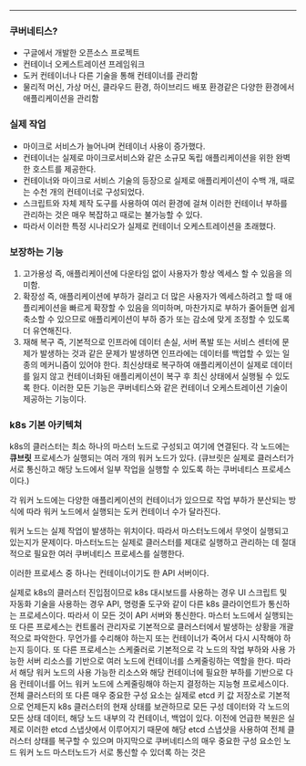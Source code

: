 
---

### 쿠버네티스?
- 구글에서 개발한 오픈소스 프로젝트
- 컨테이너 오케스트레이션 프레임워크
- 도커 컨테이너나 다른 기술을 통해 컨테이너를 관리함
- 물리적 머신, 가상 머신, 클라우드 환경, 하이브리드 배포 환경같은 다양한 환경에서 애플리케이션을 관리함

### 실제 작업
- 마이크로 서비스가 늘어나며 컨테이너 사용이 증가했다.
- 컨테이너는 실제로 마이크로서비스와 같은 소규모 독립 애플리케이션을 위한 완벽한 호스트를 제공한다.
- 컨테이너와 마이크로 서비스 기술의 등장으로 실제로 애플리케이션이 수백 개, 때로는 수천 개의 컨테이너로 구성되었다.
- 스크립트와 자체 제작 도구를 사용하여 여러 환경에 걸쳐 이러한 컨테이너 부하를 관리하는 것은 매우 복잡하고 때로는 불가능할 수 있다.
- 따라서 이러한 특정 시나리오가 실제로 컨테이너 오케스트레이션을 초래했다.

### 보장하는 기능
1. 고가용성 즉, 애플리케이션에 다운타임 없이 사용자가 항상 엑세스 할 수 있음을 의미함.
2. 확장성 즉, 애플리케이션에 부하가 걸리고 더 많은 사용자가 엑세스하려고 할 때 애플리케이션을 빠르게 확장할 수 있음을 의미하며, 마찬가지로 부하가 줄어들면 쉽게 축소할 수 있으므로 애플리케이션이 부하 증가 또는 감소에 맞게 조정할 수 있도록 더 유연해진다.
3. 재해 복구 즉, 기본적으로 인프라에 데이터 손실, 서버 폭발 또는 서비스 센터에 문제가 발생하는 것과 같은 문제가 발생하면 인프라에는 데이터를 백업할 수 있는 일종의 메커니즘이 있어야 한다. 최신상태로 복구하여 애플리케이션이 실제로 데이터를 잃지 않고 컨테이너화된 애플리케이션이 복구 후 최신 상태에서 실행될 수 있도록 한다.
이러한 모든 기능은 쿠버네티스와 같은 컨테이너 오케스트레이션 기술이 제공하는 기능이다.

### k8s 기본 아키텍쳐

k8s의 클러스터는 최소 하나의 마스터 노드로 구성되고 여기에 연결된다.
각 노드에는 **큐브릿** 프로세스가 실행되는 여러 개의 워커 노드가 있다.
(큐브릿은 실제로 클러스터가 서로 통신하고 해당 노드에서 일부 작업을 실행할 수 있도록 하는 쿠버네티스 프로세스이다.)

각 워커 노드에는 다양한 애플리케이션의 컨테이너가 있으므로 작업 부하가 분산되는 방식에 따라 워커 노드에서 실행되는 도커 컨테이너 수가 달라진다.

워커 노드는 실제 작업이 발생하는 위치이다. 따라서 마스터노드에서 무엇이 실행되고 있는지가 문제이다. 마스터노드는 실제로 클러스터를 제대로 실행하고 관리하는 데 절대적으로 필요한 여러 쿠버네티스 프로세스를 실행한다.

이러한 프로세스 중 하나는 컨테이너이기도 한 API 서버이다.

실제로 k8s의 클러스터 진입점이므로 k8s 대시보드를 사용하는 경우 UI 스크립트 및 자동화 기술을 사용하는 경우 API, 명령줄 도구와 같이 다른 k8s 클라이언트가 통신하는 프로세스이다. 따라서 이 모든 것이 API 서버와 통신한다. 마스터 노드에서 실행되는 또 다른 프로세스는 컨트롤러 관리자로 기본적으로 클러스터에서 발생하는 상황을 개괄적으로 파악한다. 무언가를 수리해야 하는지 또는 컨테이너가 죽어서 다시 시작해야 하는지 등이다. 또 다른 프로세스는 스케줄러로 기본적으로 각 노드의 작업 부하와 사용 가능한 서버 리소스를 기반으로 여러 노드에 컨테이너를 스케줄링하는 역할을 한다. 따라서 해당 워커 노드의 사용 가능한 리소스와 해당 컨테이너에 필요한 부하를 기반으로 다음 컨테이너를 어느 워커 노드에 스케줄링해야 하는지 결정하는 지능형 프로세스이다. 전체 클러스터의 또 다른 매우 중요한 구성 요소는 실제로 etcd 키 값 저장소로 기본적으로 언제든지 k8s 클러스터의 현재 상태를 보관하므로 모든 구성 데이터와 각 노드의 모든 상태 데이터, 해당 노드 내부의 각 컨테이너, 백업이 있다. 이전에 언급한 복원은 실제로 이러한 etcd 스냅샷에서 이루어지기 때문에 해당 etcd 스냅샷을 사용하여 전체 클러스터 상태를 복구할 수 있으며 마지막으로 쿠버네티스의 매우 중요한 구성 요소인 노드 워커 노드 마스터노드가 서로 통신할 수 있더록 하는 것은